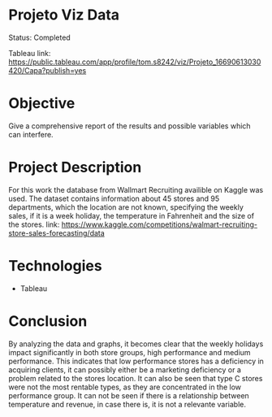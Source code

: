# Projeto Viz Data

Status: Completed

Tableau link: https://public.tableau.com/app/profile/tom.s8242/viz/Projeto_16690613030420/Capa?publish=yes

# Objective

 Give a comprehensive report of the results and possible variables which can interfere.

# Project Description

 For this work the database from Wallmart Recruiting availible on Kaggle was used. The dataset contains information about 45 stores and 95 departments, which the location are not known, specifying the weekly sales, if it is a week holiday, the temperature in Fahrenheit and the size of the stores.
link: https://www.kaggle.com/competitions/walmart-recruiting-store-sales-forecasting/data

# Technologies
* Tableau

# Conclusion

 By analyzing the data and graphs, it becomes clear that the weekly holidays impact significantly in both store groups, high performance and medium performance. This indicates that low performance stores has a deficiency in acquiring clients, it can possibly either be a marketing deficiency or a problem related to the stores location. 
 It can also be seen that type C stores were not the most rentable types, as they are concentrated in the low performance group. It can not be seen if there is a relationship between temperature and revenue, in case there is, it is not a relevante variable. 

